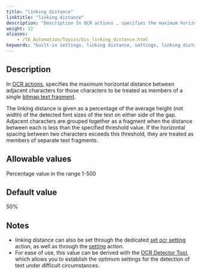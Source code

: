 ```yaml
--- 
title: "linking distance"
linktitle: "linking distance"
description: "Description In OCR actions , specifies the maximum horizontal distance between adjacent characters for those characters to be treated as members of a single bitmap text fragment . The linking distance ..."
weight: 12
aliases: 
    - /TA_Automation/Topics/bis_linking_distance.html
keywords: "built-in settings, linking distance, settings, linking distance (settings), specify maximum horizontal distance between adjacent characters to be treated as single text fragment, set mamximum spacing between two characters to be treated as single text fragment"
---
```


## Description

In [OCR actions](/TA_Automation/Topics/bia_OCR.html), specifies the maximum horizontal distance between adjacent characters for those characters to be treated as members of a single [bitmap text fragment](/TA_Glossary/Topics/glossaryTextFragment.html).

The linking distance is given as a percentage of the average height \(not width\) of the detected font sizes of the text on either side of the gap. Adjacent characters are grouped together as a fragment when the distance between each is less than the specified threshold value. If the horizontal spacing between two characters exceeds this threshold, they are treated as members of separate text fragments.

## Allowable values

Percentage value in the range 1-500

## Default value

50%

## Notes

-   linking distance can also be set through the dedicated [set ocr setting](/TA_Automation/Topics/bia_set_ocr_setting.html) action, as well as through the [setting](/TA_Automation/Topics/bia_setting.html) action.
-   For ease of use, this value can be derived with the [OCR Detector Tool](/TA_Help/Topics/ug_OCR_detector_tool_advanced_settings.html#li_fnx_2rl_ms), which allows you to establish the optimum settings for the detection of text under difficult circumstances.




